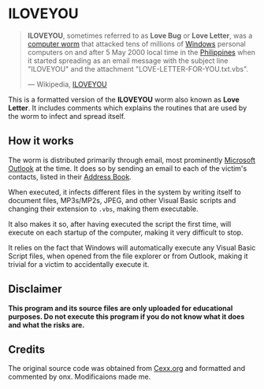 # ILOVEYOU

> **ILOVEYOU**, sometimes referred to as **Love Bug** or **Love Letter**, was a
> [computer worm](https://en.wikipedia.org/wiki/Computer_worm) that attacked
> tens of millions of [Windows](https://en.wikipedia.org/wiki/Microsoft_Windows)
> personal computers on and after 5 May 2000 local time in the
> [Philippines](https://en.wikipedia.org/wiki/Philippines) when it started
> spreading as an email message with the subject line "ILOVEYOU" and the
> attachment "LOVE-LETTER-FOR-YOU.txt.vbs".
>
> — Wikipedia, [ILOVEYOU](https://en.wikipedia.org/wiki/ILOVEYOU)

This is a formatted version of the **ILOVEYOU** worm also known as **Love
Letter**. It includes comments which explains the routines that are used by the
worm to infect and spread itself.

## How it works

The worm is distributed primarily through email, most prominently [Microsoft
Outlook](https://en.wikipedia.org/wiki/Microsoft_Outlook) at the time. It does
so by sending an email to each of the victim's contacts, listed in their
[Address Book](https://en.wikipedia.org/wiki/Windows_Address_Book).

When executed, it infects different files in the system by writing itself to
document files, MP3s/MP2s, JPEG, and other Visual Basic scripts and changing
their extension to `.vbs`, making them executable.

It also makes it so, after having executed the script the first time, will
execute on each startup of the computer, making it very difficult to stop.

It relies on the fact that Windows will automatically execute any Visual
Basic Script files, when opened from the file explorer or from Outlook, making
it trivial for a victim to accidentally execute it.

## Disclaimer

**This program and its source files are only uploaded for educational purposes.
Do not execute this program if you do not know what it does and what the risks
are.**

## Credits

The original source code was obtained from
[Cexx.org](http://www.cexx.org/loveletter.htm) and formatted and commented by
onx. Modificaions made me.
